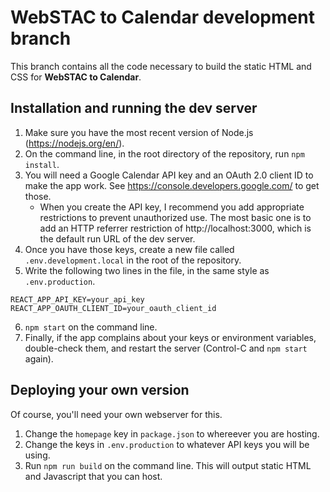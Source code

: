 # WebSTAC to Calendar development branch

This branch contains all the code necessary to build the static HTML and CSS for **WebSTAC to Calendar**.

## Installation and running the dev server
1. Make sure you have the most recent version of Node.js (https://nodejs.org/en/).
2. On the command line, in the root directory of the repository, run `npm install`.
3. You will need a Google Calendar API key and an OAuth 2.0 client ID to make the app work.  See https://console.developers.google.com/ to get those.
    * When you create the API key, I recommend you add appropriate restrictions to prevent unauthorized use.  The most basic one is to add an HTTP referrer restriction of http://localhost:3000, which is the default run URL of the dev server.
4. Once you have those keys, create a new file called `.env.development.local` in the root of the repository.
5. Write the following two lines in the file, in the same style as `.env.production`.
```
REACT_APP_API_KEY=your_api_key
REACT_APP_OAUTH_CLIENT_ID=your_oauth_client_id
```
6. `npm start` on the command line.
7. Finally, if the app complains about your keys or environment variables, double-check them, and restart the server (Control-C and `npm start` again).

## Deploying your own version
Of course, you'll need your own webserver for this.

1. Change the `homepage` key in `package.json` to whereever you are hosting.
2. Change the keys in `.env.production` to whatever API keys you will be using.
3. Run `npm run build` on the command line.  This will output static HTML and Javascript that you can host.
